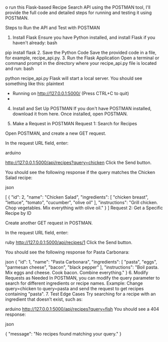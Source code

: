 o run this Flask-based Recipe Search API using the POSTMAN tool, I'll provide the full code and detailed steps for running and testing it using POSTMAN.

Steps to Run the API and Test with POSTMAN
1. Install Flask
Ensure you have Python installed, and install Flask if you haven't already:
bash


pip install flask
2. Save the Python Code
Save the provided code in a file, for example, recipe_api.py.
3. Run the Flask Application
Open a terminal or command prompt in the directory where your recipe_api.py file is located and run:
bash

python recipe_api.py
Flask will start a local server. You should see something like this:
plaintext

 * Running on http://127.0.0.1:5000/ (Press CTRL+C to quit)
 * 
4. Install and Set Up POSTMAN
If you don't have POSTMAN installed, download it from here.
Once installed, open POSTMAN.

5. Make a Request in POSTMAN
Request 1: Search for Recipes

Open POSTMAN, and create a new GET request.

In the request URL field, enter:

arduino

http://127.0.0.1:5000/api/recipes?query=chicken
Click the Send button.

You should see the following response if the query matches the Chicken Salad recipe:

json

[
    {
        "id": 2,
        "name": "Chicken Salad",
        "ingredients": [
            "chicken breast",
            "lettuce",
            "tomato",
            "cucumber",
            "olive oil"
        ],
        "instructions": "Grill chicken. Chop vegetables. Mix everything with olive oil."
    }
]
Request 2: Get a Specific Recipe by ID

Create another GET request in POSTMAN.

In the request URL field, enter:

ruby
http://127.0.0.1:5000/api/recipes/1
Click the Send button.

You should see the following response for Pasta Carbonara:

json
{
    "id": 1,
    "name": "Pasta Carbonara",
    "ingredients": [
        "pasta",
        "eggs",
        "parmesan cheese",
        "bacon",
        "black pepper"
    ],
    "instructions": "Boil pasta. Mix eggs and cheese. Cook bacon. Combine everything."
}
6. Modify Requests as Needed
In POSTMAN, you can modify the query parameter to search for different ingredients or recipe names.
Example: Change query=chicken to query=pasta and send the request to get recipes containing "pasta".
7. Test Edge Cases
Try searching for a recipe with an ingredient that doesn’t exist, such as:

arduino
http://127.0.0.1:5000/api/recipes?query=fish
You should see a 404 response:

json

{
    "message": "No recipes found matching your query."
}
